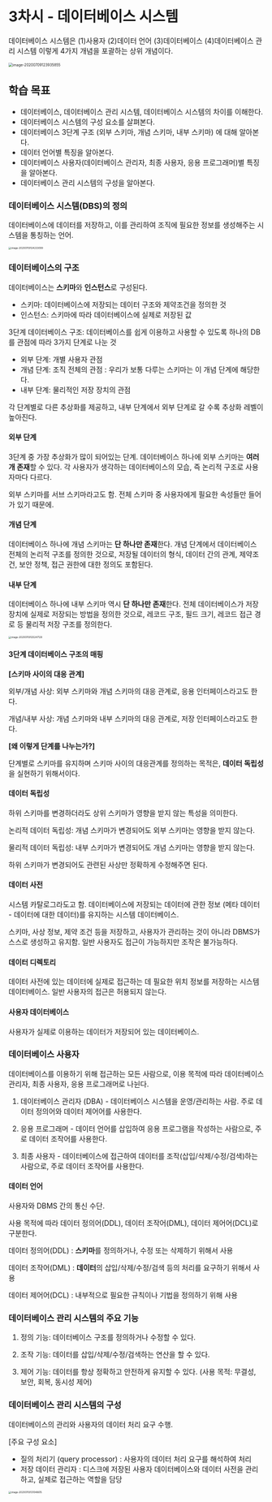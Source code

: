 # 3차시 - 데이터베이스 시스템

데이터베이스 시스템은 (1)사용자 (2)데이터 언어 (3)데이터베이스 (4)데이터베이스 관리 시스템 이렇게 4가지 개념을 포괄하는 상위 개념이다. 

<img src="3_데이터베이스_시스템.assets/image-20200709123935855.png" alt="image-20200709123935855" style="zoom: 50%;" />

## 학습 목표

- 데이터베이스, 데이터베이스 관리 시스템, 데이터베이스 시스템의 차이를 이해한다.
- 데이터베이스 시스템의 구성 요소를 살펴본다.
- 데이터베이스 3단계 구조 (외부 스키마, 개념 스키마, 내부 스키마) 에 대해 알아본다.
- 데이터 언어별 특징을 알아본다.
- 데이터베이스 사용자(데이터베이스 관리자, 최종 사용자, 응용 프로그래머)별 특징을 알아본다.
- 데이터베이스 관리 시스템의 구성을 알아본다.

### 데이터베이스 시스템(DBS)의 정의

데이터베이스에 데이터를 저장하고, 이를 관리하여 조직에 필요한 정보를 생성해주는 시스템을 통칭하는 언어.

<img src="3_데이터베이스_시스템.assets/image-20200709124233099.png" alt="image-20200709124233099" style="zoom:33%;" />

### 데이터베이스의 구조

데이터베이스는 **스키마**와 **인스턴스**로 구성된다.

- 스키마: 데이터베이스에 저장되는 데이터 구조와 제약조건을 정의한 것
- 인스턴스: 스키마에 따라 데이터베이스에 실제로 저장된 값

3단계 데이터베이스 구조: 데이터베이스를 쉽게 이용하고 사용할 수 있도록 하나의 DB를 관점에 따라 3가지 단계로 나눈 것

- 외부 단계: 개별 사용자 관점
- 개념 단계: 조직 전체의 관점 : 우리가 보통 다루는 스키마는 이 개념 단계에 해당한다.
- 내부 단계: 물리적인 저장 장치의 관점

각 단계별로 다른 추상화를 제공하고, 내부 단계에서 외부 단계로 갈 수록 추상화 레벨이 높아진다.

#### 외부 단계

3단계 중 가장 추상화가 많이 되어있는 단계. 데이터베이스 하나에 외부 스키마는 **여러 개 존재**할 수 있다. 각 사용자가 생각하는 데이터베이스의 모습, 즉 논리적 구조로 사용자마다 다르다.

외부 스키마를 서브 스키마라고도 함. 전체 스키마 중 사용자에게 필요한 속성들만 들어가 있기 때문에.

#### 개념 단계

데이터베이스 하나에 개념 스키마는 **단 하나만 존재**한다.  개념 단계에서 데이터베이스 전체의 논리적 구조를 정의한 것으로, 저장될 데이터의 형식, 데이터 간의 관계, 제약조건, 보안 정책, 접근 권한에 대한 정의도 포함된다.

#### 내부 단계

데이터베이스 하나에 내부 스키마 역시 **단 하나만 존재**한다. 전체 데이터베이스가 저장 장치에 실제로 저장되는 방법을 정의한 것으로, 레코드 구조, 필드 크기, 레코드 접근 경로 등 물리적 저장 구조를 정의한다.

<img src="3_데이터베이스_시스템.assets/image-20200709125247129.png" alt="image-20200709125247129" style="zoom:33%;" />

#### 3단계 데이터베이스 구조의 매핑

**[스키마 사이의 대응 관계]**

외부/개념 사상: 외부 스키마와 개념 스키마의 대응 관계로, 응용 인터페이스라고도 한다.

개념/내부 사상: 개념 스키마와 내부 스키마의 대응 관계로, 저장 인터페이스라고도 한다.

**[왜 이렇게 단계를 나누는가?]**

단계별로 스키마를 유지하며 스키마 사이의 대응관계를 정의하는 목적은, **데이터 독립성**을 실현하기 위해서이다.

#### 데이터 독립성

하위 스키마를 변경하더라도 상위 스키마가 영향을 받지 않는 특성을 의미한다.

논리적 데이터 독립성: 개념 스키마가 변경되어도 외부 스키마는 영향을 받지 않는다.

물리적 데이터 독립성: 내부 스키마가 변경되어도 개념 스키마는 영향을 받지 않는다.

하위 스키마가 변경되어도 관련된 사상만 정확하게 수정해주면 된다.

#### 데이터 사전

시스템 카탈로그라도고 함. 데이터베이스에 저장되는 데이터에 관한 정보 (메타 데이터 - 데이터에 대한 데이터)를 유지하는 시스템 데이터베이스.

스키마, 사상 정보, 제약 조건 등을 저장하고, 사용자가 관리하는 것이 아니라 DBMS가 스스로 생성하고 유지함. 일반 사용자도 접근이 가능하지만 조작은 불가능하다.

#### 데이터 디렉토리

데이터 사전에 있는 데이터에 실제로 접근하는 데 필요한 위치 정보를 저장하는 시스템 데이터베이스. 일반 사용자의 접근은 허용되지 않는다.

#### 사용자 데이터베이스

사용자가 실제로 이용하는 데이터가 저장되어 있는 데이터베이스.

### 데이터베이스 사용자

데이터베이스를 이용하기 위해 접근하는 모든 사람으로, 이용 목적에 따라 데이터베이스 관리자, 최종 사용자, 응용 프로그래머로 나뉜다.

1) 데이터베이스 관리자 (DBA) - 데이터베이스 시스템을 운영/관리하는 사람. 주로 데이터 정의어와 데이터 제어어를 사용한다.

2) 응용 프로그래머 - 데이터 언어를 삽입하여 응용 프로그램을 작성하는 사람으로, 주로 데이터 조작어를 사용한다.

3) 최종 사용자 - 데이터베이스에 접근하여 데이터를 조작(삽입/삭제/수정/검색)하는 사람으로, 주로 데이터 조작어를 사용한다.

#### 데이터 언어

사용자와 DBMS 간의 통신 수단.

사용 목적에 따라 데이터 정의어(DDL), 데이터 조작어(DML), 데이터 제어어(DCL)로 구분한다.

데이터 정의어(DDL) : **스키마**를 정의하거나, 수정 또는 삭제하기 위해서 사용

데이터 조작어(DML) : **데이터**의 삽입/삭제/수정/검색 등의 처리를 요구하기 위해서 사용

데이터 제어어(DCL) : 내부적으로 필요한 규칙이나 기법을 정의하기 위해 사용

### 데이터베이스 관리 시스템의 주요 기능

1) 정의 기능: 데이터베이스 구조를 정의하거나 수정할 수 있다.

2) 조작 기능: 데이터를 삽입/삭제/수정/검색하는 연산을 할 수 있다.

3) 제어 기능: 데이터를 항상 정확하고 안전하게 유지할 수 있다. (사용 목적: 무결성, 보안, 회복, 동시성 제어)

### 데이터베이스 관리 시스템의 구성

데이터베이스의 관리와 사용자의 데이터 처리 요구 수행.

[주요 구성 요소]

- 질의 처리기 (query processor) : 사용자의 데이터 처리 요구를 해석하여 처리
- 저장 데이터 관리자 : 디스크에 저장된 사용자 데이터베이스와 데이터 사전을 관리하고, 실제로 접근하는 역할을 담당

<img src="3_데이터베이스_시스템.assets/image-20200709131048615.png" alt="image-20200709131048615" style="zoom:33%;" />